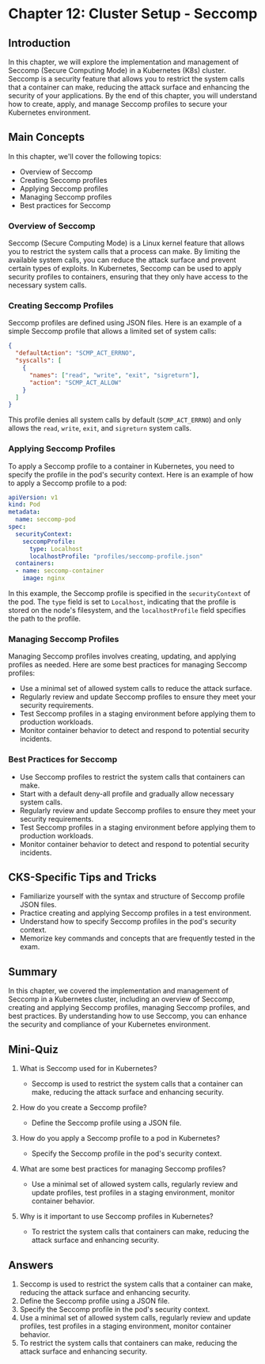 # Chapter 12: Cluster Setup - Seccomp

## Introduction

In this chapter, we will explore the implementation and management of Seccomp (Secure Computing Mode) in a Kubernetes (K8s) cluster. Seccomp is a security feature that allows you to restrict the system calls that a container can make, reducing the attack surface and enhancing the security of your applications. By the end of this chapter, you will understand how to create, apply, and manage Seccomp profiles to secure your Kubernetes environment.

## Main Concepts

In this chapter, we'll cover the following topics:
- Overview of Seccomp
- Creating Seccomp profiles
- Applying Seccomp profiles
- Managing Seccomp profiles
- Best practices for Seccomp

### Overview of Seccomp

Seccomp (Secure Computing Mode) is a Linux kernel feature that allows you to restrict the system calls that a process can make. By limiting the available system calls, you can reduce the attack surface and prevent certain types of exploits. In Kubernetes, Seccomp can be used to apply security profiles to containers, ensuring that they only have access to the necessary system calls.

### Creating Seccomp Profiles

Seccomp profiles are defined using JSON files. Here is an example of a simple Seccomp profile that allows a limited set of system calls:

```json
{
  "defaultAction": "SCMP_ACT_ERRNO",
  "syscalls": [
    {
      "names": ["read", "write", "exit", "sigreturn"],
      "action": "SCMP_ACT_ALLOW"
    }
  ]
}
```

This profile denies all system calls by default (`SCMP_ACT_ERRNO`) and only allows the `read`, `write`, `exit`, and `sigreturn` system calls.

### Applying Seccomp Profiles

To apply a Seccomp profile to a container in Kubernetes, you need to specify the profile in the pod's security context. Here is an example of how to apply a Seccomp profile to a pod:

```yaml
apiVersion: v1
kind: Pod
metadata:
  name: seccomp-pod
spec:
  securityContext:
    seccompProfile:
      type: Localhost
      localhostProfile: "profiles/seccomp-profile.json"
  containers:
  - name: seccomp-container
    image: nginx
```

In this example, the Seccomp profile is specified in the `securityContext` of the pod. The `type` field is set to `Localhost`, indicating that the profile is stored on the node's filesystem, and the `localhostProfile` field specifies the path to the profile.

### Managing Seccomp Profiles

Managing Seccomp profiles involves creating, updating, and applying profiles as needed. Here are some best practices for managing Seccomp profiles:

- Use a minimal set of allowed system calls to reduce the attack surface.
- Regularly review and update Seccomp profiles to ensure they meet your security requirements.
- Test Seccomp profiles in a staging environment before applying them to production workloads.
- Monitor container behavior to detect and respond to potential security incidents.

### Best Practices for Seccomp

- Use Seccomp profiles to restrict the system calls that containers can make.
- Start with a default deny-all profile and gradually allow necessary system calls.
- Regularly review and update Seccomp profiles to ensure they meet your security requirements.
- Test Seccomp profiles in a staging environment before applying them to production workloads.
- Monitor container behavior to detect and respond to potential security incidents.

## CKS-Specific Tips and Tricks

- Familiarize yourself with the syntax and structure of Seccomp profile JSON files.
- Practice creating and applying Seccomp profiles in a test environment.
- Understand how to specify Seccomp profiles in the pod's security context.
- Memorize key commands and concepts that are frequently tested in the exam.

## Summary

In this chapter, we covered the implementation and management of Seccomp in a Kubernetes cluster, including an overview of Seccomp, creating and applying Seccomp profiles, managing Seccomp profiles, and best practices. By understanding how to use Seccomp, you can enhance the security and compliance of your Kubernetes environment.

## Mini-Quiz

1. What is Seccomp used for in Kubernetes?
   - Seccomp is used to restrict the system calls that a container can make, reducing the attack surface and enhancing security.

2. How do you create a Seccomp profile?
   - Define the Seccomp profile using a JSON file.

3. How do you apply a Seccomp profile to a pod in Kubernetes?
   - Specify the Seccomp profile in the pod's security context.

4. What are some best practices for managing Seccomp profiles?
   - Use a minimal set of allowed system calls, regularly review and update profiles, test profiles in a staging environment, monitor container behavior.

5. Why is it important to use Seccomp profiles in Kubernetes?
   - To restrict the system calls that containers can make, reducing the attack surface and enhancing security.

## Answers

1. Seccomp is used to restrict the system calls that a container can make, reducing the attack surface and enhancing security.
2. Define the Seccomp profile using a JSON file.
3. Specify the Seccomp profile in the pod's security context.
4. Use a minimal set of allowed system calls, regularly review and update profiles, test profiles in a staging environment, monitor container behavior.
5. To restrict the system calls that containers can make, reducing the attack surface and enhancing security.
